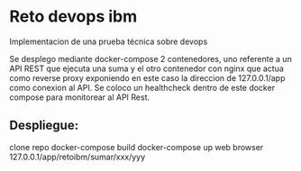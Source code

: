 # Reto devops ibm
Implementacion de una prueba técnica sobre devops

Se desplego mediante docker-compose 2 contenedores, uno referente a un API REST que ejecuta una suma y el otro contenedor con 
nginx que actua como reverse proxy exponiendo en este caso la direccion de 127.0.0.1/app como conexion al API. 
Se coloco un healthcheck dentro de este docker compose para monitorear al API Rest. 

## Despliegue:
clone repo
docker-compose build 
docker-compose up
web browser 127.0.0.1/app/retoibm/sumar/xxx/yyy


